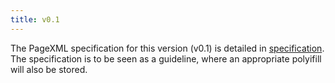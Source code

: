 ```yaml
---
title: v0.1
---
```


The PageXML specification for this version (v0.1) is detailed in [specification](specification). The specification is to be seen as a guideline, where an appropriate polyifill will also be stored.
